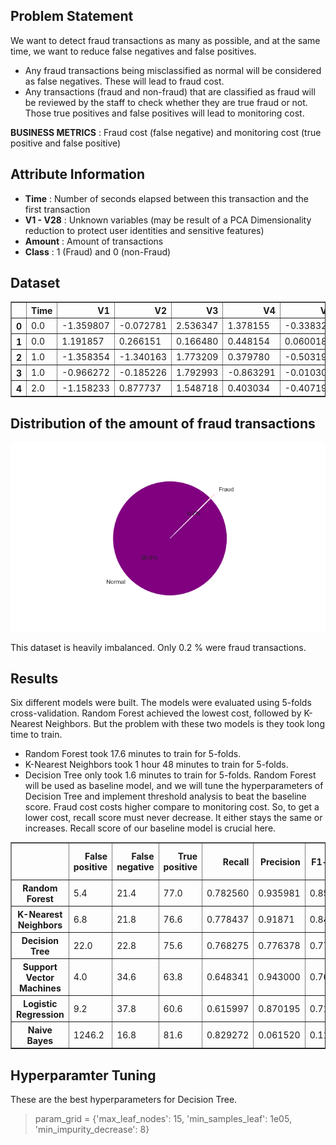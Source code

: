 ## Problem Statement
We want to detect fraud transactions as many as possible, and at the same time, we want to reduce false negatives and false positives.
  - Any fraud transactions being misclassified as normal will be considered as false negatives. These will lead to fraud cost.
  - Any transactions (fraud and non-fraud) that are classified as fraud will be reviewed by the staff to check whether they are true fraud or not. Those true positives and false positives will lead to monitoring cost.

**BUSINESS METRICS** : Fraud cost (false negative) and monitoring cost (true positive and false positive)

## Attribute Information
- **Time** : Number of seconds elapsed between this transaction and the first transaction
- **V1 - V28** : Unknown variables (may be result of a PCA Dimensionality reduction to protect user identities and sensitive features)
- **Amount** : Amount of transactions
- **Class**	: 1 (Fraud) and 0 (non-Fraud)

## Dataset
<table border="1" class="dataframe">
  <thead>
    <tr style="text-align: right;">
      <th></th>
      <th>Time</th>
      <th>V1</th>
      <th>V2</th>
      <th>V3</th>
      <th>V4</th>
      <th>V5</th>
      <th>V6</th>
      <th>V7</th>
      <th>V8</th>
      <th>V9</th>
      <th>V10</th>
      <th>V11</th>
      <th>V12</th>
      <th>V13</th>
      <th>V14</th>
      <th>V15</th>
      <th>V16</th>
      <th>V17</th>
      <th>V18</th>
      <th>V19</th>
      <th>V20</th>
      <th>V21</th>
      <th>V22</th>
      <th>V23</th>
      <th>V24</th>
      <th>V25</th>
      <th>V26</th>
      <th>V27</th>
      <th>V28</th>
      <th>Amount</th>
      <th>Class</th>
    </tr>
  </thead>
  <tbody>
    <tr>
      <th>0</th>
      <td>0.0</td>
      <td>-1.359807</td>
      <td>-0.072781</td>
      <td>2.536347</td>
      <td>1.378155</td>
      <td>-0.338321</td>
      <td>0.462388</td>
      <td>0.239599</td>
      <td>0.098698</td>
      <td>0.363787</td>
      <td>0.090794</td>
      <td>-0.551600</td>
      <td>-0.617801</td>
      <td>-0.991390</td>
      <td>-0.311169</td>
      <td>1.468177</td>
      <td>-0.470401</td>
      <td>0.207971</td>
      <td>0.025791</td>
      <td>0.403993</td>
      <td>0.251412</td>
      <td>-0.018307</td>
      <td>0.277838</td>
      <td>-0.110474</td>
      <td>0.066928</td>
      <td>0.128539</td>
      <td>-0.189115</td>
      <td>0.133558</td>
      <td>-0.021053</td>
      <td>149.62</td>
      <td>0</td>
    </tr>
    <tr>
      <th>1</th>
      <td>0.0</td>
      <td>1.191857</td>
      <td>0.266151</td>
      <td>0.166480</td>
      <td>0.448154</td>
      <td>0.060018</td>
      <td>-0.082361</td>
      <td>-0.078803</td>
      <td>0.085102</td>
      <td>-0.255425</td>
      <td>-0.166974</td>
      <td>1.612727</td>
      <td>1.065235</td>
      <td>0.489095</td>
      <td>-0.143772</td>
      <td>0.635558</td>
      <td>0.463917</td>
      <td>-0.114805</td>
      <td>-0.183361</td>
      <td>-0.145783</td>
      <td>-0.069083</td>
      <td>-0.225775</td>
      <td>-0.638672</td>
      <td>0.101288</td>
      <td>-0.339846</td>
      <td>0.167170</td>
      <td>0.125895</td>
      <td>-0.008983</td>
      <td>0.014724</td>
      <td>2.69</td>
      <td>0</td>
    </tr>
    <tr>
      <th>2</th>
      <td>1.0</td>
      <td>-1.358354</td>
      <td>-1.340163</td>
      <td>1.773209</td>
      <td>0.379780</td>
      <td>-0.503198</td>
      <td>1.800499</td>
      <td>0.791461</td>
      <td>0.247676</td>
      <td>-1.514654</td>
      <td>0.207643</td>
      <td>0.624501</td>
      <td>0.066084</td>
      <td>0.717293</td>
      <td>-0.165946</td>
      <td>2.345865</td>
      <td>-2.890083</td>
      <td>1.109969</td>
      <td>-0.121359</td>
      <td>-2.261857</td>
      <td>0.524980</td>
      <td>0.247998</td>
      <td>0.771679</td>
      <td>0.909412</td>
      <td>-0.689281</td>
      <td>-0.327642</td>
      <td>-0.139097</td>
      <td>-0.055353</td>
      <td>-0.059752</td>
      <td>378.66</td>
      <td>0</td>
    </tr>
    <tr>
      <th>3</th>
      <td>1.0</td>
      <td>-0.966272</td>
      <td>-0.185226</td>
      <td>1.792993</td>
      <td>-0.863291</td>
      <td>-0.010309</td>
      <td>1.247203</td>
      <td>0.237609</td>
      <td>0.377436</td>
      <td>-1.387024</td>
      <td>-0.054952</td>
      <td>-0.226487</td>
      <td>0.178228</td>
      <td>0.507757</td>
      <td>-0.287924</td>
      <td>-0.631418</td>
      <td>-1.059647</td>
      <td>-0.684093</td>
      <td>1.965775</td>
      <td>-1.232622</td>
      <td>-0.208038</td>
      <td>-0.108300</td>
      <td>0.005274</td>
      <td>-0.190321</td>
      <td>-1.175575</td>
      <td>0.647376</td>
      <td>-0.221929</td>
      <td>0.062723</td>
      <td>0.061458</td>
      <td>123.50</td>
      <td>0</td>
    </tr>
    <tr>
      <th>4</th>
      <td>2.0</td>
      <td>-1.158233</td>
      <td>0.877737</td>
      <td>1.548718</td>
      <td>0.403034</td>
      <td>-0.407193</td>
      <td>0.095921</td>
      <td>0.592941</td>
      <td>-0.270533</td>
      <td>0.817739</td>
      <td>0.753074</td>
      <td>-0.822843</td>
      <td>0.538196</td>
      <td>1.345852</td>
      <td>-1.119670</td>
      <td>0.175121</td>
      <td>-0.451449</td>
      <td>-0.237033</td>
      <td>-0.038195</td>
      <td>0.803487</td>
      <td>0.408542</td>
      <td>-0.009431</td>
      <td>0.798278</td>
      <td>-0.137458</td>
      <td>0.141267</td>
      <td>-0.206010</td>
      <td>0.502292</td>
      <td>0.219422</td>
      <td>0.215153</td>
      <td>69.99</td>
      <td>0</td>
    </tr>
  </tbody>
</table>
</div>

## Distribution of the amount of fraud transactions
<p align="center">
  <img src="output_0_2.png" />
</p>

This dataset is heavily imbalanced. Only 0.2 % were fraud transactions.

## Results
Six different models were built. The models were evaluated using 5-folds cross-validation. Random Forest achieved the lowest cost, followed by K-Nearest Neighbors. But the problem with these two models is they took long time to train.
  - Random Forest took 17.6 minutes to train for 5-folds.
  - K-Nearest Neighbors took 1 hour 48 minutes to train for 5-folds.
  - Decision Tree only took 1.6 minutes to train for 5-folds.
Random Forest will be used as baseline model, and we will tune the hyperparameters of Decision Tree and implement threshold analysis to beat the baseline score. Fraud cost costs higher compare to monitoring cost. So, to get a lower cost, recall score must never decrease. It either stays the same or increases. Recall score of our baseline model is crucial here.

<table border="1" class="dataframe">
  <thead>
    <tr style="text-align: right;">
      <th></th>
      <th>False positive</th>
      <th>False negative</th>
      <th>True positive</th>
      <th>Recall</th>
      <th>Precision</th>
      <th>F1-score</th>
      <th>Cost (RM)</th>
      <th>Time to compute (seconds)</th>
    </tr>
  </thead>
  <tbody>
    <tr>
      <th>Random Forest</th>
      <td>5.4</td>
      <td>21.4</td>
      <td>77.0</td>
      <td>0.782560</td>
      <td>0.935981</td>
      <td>0.851794</td>
      <td>2906.27</td>
      <td>1057.5</td>
    </tr>
    <tr>
      <th>K-Nearest Neighbors</th>
      <td>6.8</td>
      <td>21.8</td>
      <td>76.6</td>
      <td>0.778437</td>
      <td>0.91871</td>
      <td>0.842548</td>
      <td>2958.68</td>
      <td>6494.0</td>
    </tr>
    <tr>
      <th>Decision Tree</th>
      <td>22.0</td>
      <td>22.8</td>
      <td>75.6</td>
      <td>0.768275</td>
      <td>0.776378</td>
      <td>0.771336</td>
      <td>3131.04</td>
      <td>96.0</td>
    </tr>
    <tr>
      <th>Support Vector Machines</th>
      <td>4.0</td>
      <td>34.6</td>
      <td>63.8</td>
      <td>0.648341</td>
      <td>0.943000</td>
      <td>0.767628</td>
      <td>4467.88</td>
      <td>2334.9</td>
    </tr>
    <tr>
      <th>Logistic Regression</th>
      <td>9.2</td>
      <td>37.8</td>
      <td>60.6</td>
      <td>0.615997</td>
      <td>0.870195</td>
      <td>0.717379</td>
      <td>4866.02</td>
      <td>13.8</td>
    </tr>
    <tr>
      <th>Naive Bayes</th>
      <td>1246.2</td>
      <td>16.8</td>
      <td>81.6</td>
      <td>0.829272</td>
      <td>0.061520</td>
      <td>0.114525</td>
      <td>6741.92</td>
      <td>3.9</td>
    </tr>
  </tbody>
</table>
</div>

## Hyperparamter Tuning
These are the best hyperparameters for Decision Tree.
> param_grid = {'max_leaf_nodes': 15, 'min_samples_leaf': 1e05, 'min_impurity_decrease': 8}
